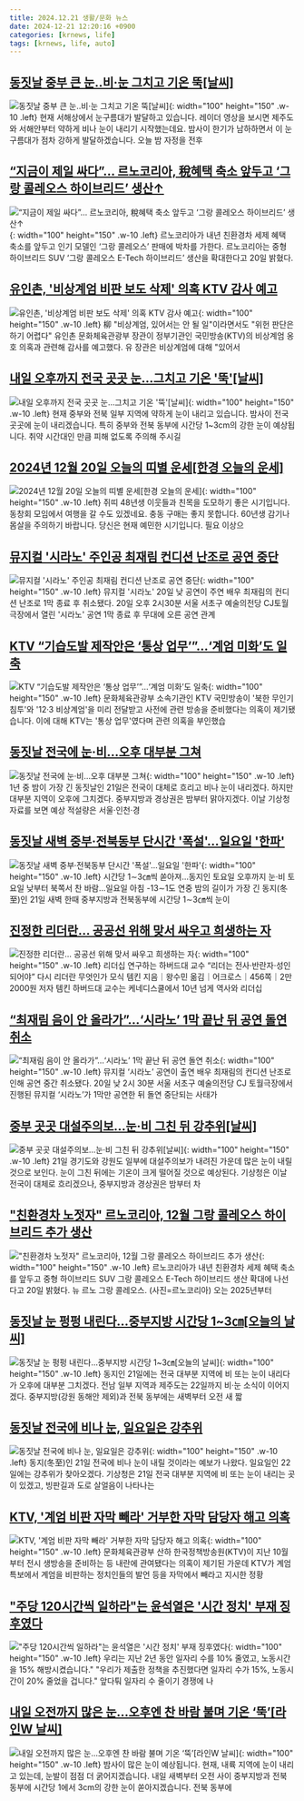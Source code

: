 ```yaml
---
title: 2024.12.21 생활/문화 뉴스
date: 2024-12-21 12:20:16 +0900
categories: [krnews, life]
tags: [krnews, life, auto]
---
```

## [동짓날 중부 큰 눈‥비·눈 그치고 기온 뚝[날씨]](https://n.news.naver.com/mnews/article/214/0001395243)

![동짓날 중부 큰 눈‥비·눈 그치고 기온 뚝[날씨]](https://mimgnews.pstatic.net/image/origin/214/2024/12/20/1395243.jpg?type=nf220_150){: width="100" height="150" .w-10 .left}
현재 서해상에서 눈구름대가 발달하고 있습니다. 레이더 영상을 보시면 제주도와 서해안부터 약하게 비나 눈이 내리기 시작했는데요. 밤사이 한기가 남하하면서 이 눈구름대가 점차 강하게 발달하겠습니다. 오늘 밤 자정을 전후

## [“지금이 제일 싸다”… 르노코리아, 稅혜택 축소 앞두고 ‘그랑 콜레오스 하이브리드’ 생산↑](https://n.news.naver.com/mnews/article/020/0003605477)

![“지금이 제일 싸다”… 르노코리아, 稅혜택 축소 앞두고 ‘그랑 콜레오스 하이브리드’ 생산↑](https://mimgnews.pstatic.net/image/origin/020/2024/12/20/3605477.jpg?type=nf220_150){: width="100" height="150" .w-10 .left}
르노코리아가 내년 친환경차 세제 혜택 축소를 앞두고 인기 모델인 ‘그랑 콜레오스’ 판매에 박차를 가한다. 르노코리아는 중형 하이브리드 SUV ‘그랑 콜레오스 E-Tech 하이브리드’ 생산을 확대한다고 20일 밝혔다.

## [유인촌, '비상계엄 비판 보도 삭제' 의혹 KTV 감사 예고](https://n.news.naver.com/mnews/article/002/0002365295)

![유인촌, '비상계엄 비판 보도 삭제' 의혹 KTV 감사 예고](https://mimgnews.pstatic.net/image/origin/002/2024/12/20/2365295.jpg?type=nf220_150){: width="100" height="150" .w-10 .left}
柳 "비상계엄, 있어서는 안 될 일"이라면서도 "위헌 판단은 하기 어렵다" 유인촌 문화체육관광부 장관이 정부기관인 국민방송(KTV)의 비상계엄 옹호 의혹과 관련해 감사를 예고했다. 유 장관은 비상계엄에 대해 "있어서

## [내일 오후까지 전국 곳곳 눈…그치고 기온 '뚝'[날씨]](https://n.news.naver.com/mnews/article/422/0000699711)

![내일 오후까지 전국 곳곳 눈…그치고 기온 '뚝'[날씨]](https://mimgnews.pstatic.net/image/origin/422/2024/12/20/699711.jpg?type=nf220_150){: width="100" height="150" .w-10 .left}
현재 중부와 전북 일부 지역에 약하게 눈이 내리고 있습니다. 밤사이 전국 곳곳에 눈이 내리겠습니다. 특히 중부와 전북 동부에 시간당 1~3cm의 강한 눈이 예상됩니다. 취약 시간대인 만큼 피해 없도록 주의해 주시길

## [2024년 12월 20일 오늘의 띠별 운세[한경 오늘의 운세]](https://n.news.naver.com/mnews/article/015/0005072485)

![2024년 12월 20일 오늘의 띠별 운세[한경 오늘의 운세]](https://mimgnews.pstatic.net/image/origin/015/2024/12/20/5072485.jpg?type=nf220_150){: width="100" height="150" .w-10 .left}
쥐띠 48년생 이웃들과 친목을 도모하기 좋은 시기입니다. 동창회 모임에서 여행을 갈 수도 있겠네요. 충동 구매는 좋지 못합니다. 60년생 감기나 몸살을 주의하기 바랍니다. 당신은 현재 예민한 시기입니다. 필요 이상으

## [뮤지컬 '시라노' 주인공 최재림 컨디션 난조로 공연 중단](https://n.news.naver.com/mnews/article/277/0005521299)

![뮤지컬 '시라노' 주인공 최재림 컨디션 난조로 공연 중단](https://mimgnews.pstatic.net/image/origin/277/2024/12/20/5521299.jpg?type=nf220_150){: width="100" height="150" .w-10 .left}
뮤지컬 '시라노' 20일 낮 공연이 주연 배우 최재림의 컨디션 난조로 1막 종료 후 취소됐다. 20일 오후 2시30분 서울 서초구 예술의전당 CJ토월극장에서 열린 '시라노' 공연 1막 종료 후 무대에 오른 공연 관계

## [KTV “기습도발 제작안은 ‘통상 업무’”…‘계엄 미화’도 일축](https://n.news.naver.com/mnews/article/056/0011861131)

![KTV “기습도발 제작안은 ‘통상 업무’”…‘계엄 미화’도 일축](https://mimgnews.pstatic.net/image/origin/056/2024/12/20/11861131.jpg?type=nf220_150){: width="100" height="150" .w-10 .left}
문화체육관광부 소속기관인 KTV 국민방송이 '북한 무인기 침투'와 '12·3 비상계엄'을 미리 전달받고 사전에 관련 방송을 준비했다는 의혹이 제기됐습니다. 이에 대해 KTV는 '통상 업무'였다며 관련 의혹을 부인했습

## [동짓날 전국에 눈·비…오후 대부분 그쳐](https://n.news.naver.com/mnews/article/028/0002722965)

![동짓날 전국에 눈·비…오후 대부분 그쳐](https://mimgnews.pstatic.net/image/origin/028/2024/12/21/2722965.jpg?type=nf220_150){: width="100" height="150" .w-10 .left}
1년 중 밤이 가장 긴 동짓날인 21일은 전국이 대체로 흐리고 비나 눈이 내리겠다. 하지만 대부분 지역이 오후에 그치겠다. 중부지방과 경상권은 밤부터 맑아지겠다. 이날 기상청 자료를 보면 예상 적설량은 서울·인천·경

## [동짓날 새벽 중부·전북동부 단시간 '폭설'…일요일 '한파'](https://n.news.naver.com/mnews/article/001/0015118483)

![동짓날 새벽 중부·전북동부 단시간 '폭설'…일요일 '한파'](https://mimgnews.pstatic.net/image/origin/001/2024/12/20/15118483.jpg?type=nf220_150){: width="100" height="150" .w-10 .left}
시간당 1∼3㎝씩 쏟아져…동지인 토요일 오후까지 눈·비 토요일 낮부터 북쪽서 찬 바람…일요일 아침 -13∼1도 연중 밤의 길이가 가장 긴 동지(冬至)인 21일 새벽 한때 중부지방과 전북동부에 시간당 1∼3㎝씩 눈이

## [진정한 리더란… 공공선 위해 맞서 싸우고 희생하는 자](https://n.news.naver.com/mnews/article/023/0003877813)

![진정한 리더란… 공공선 위해 맞서 싸우고 희생하는 자](https://mimgnews.pstatic.net/image/origin/023/2024/12/21/3877813.jpg?type=nf220_150){: width="100" height="150" .w-10 .left}
리더십 연구하는 하버드대 교수 “리더는 전사·반란자·성인 되어야” 다시 리더란 무엇인가 모식 템킨 지음｜왕수민 옮김｜어크로스｜456쪽｜2만2000원 저자 템킨 하버드대 교수는 케네디스쿨에서 10년 넘게 역사와 리더십

## [“최재림 음이 안 올라가”…‘시라노’ 1막 끝난 뒤 공연 돌연 취소](https://n.news.naver.com/mnews/article/081/0003505327)

![“최재림 음이 안 올라가”…‘시라노’ 1막 끝난 뒤 공연 돌연 취소](https://mimgnews.pstatic.net/image/origin/081/2024/12/21/3505327.jpg?type=nf220_150){: width="100" height="150" .w-10 .left}
뮤지컬 ‘시라노’ 공연이 출연 배우 최재림의 컨디션 난조로 인해 공연 중간 취소됐다. 20일 낮 2시 30분 서울 서초구 예술의전당 CJ 토월극장에서 진행된 뮤지컬 ‘시라노’가 1막만 공연한 뒤 돌연 중단되는 사태가

## [중부  곳곳 대설주의보...눈·비 그친 뒤 강추위[날씨]](https://n.news.naver.com/mnews/article/310/0000121578)

![중부  곳곳 대설주의보...눈·비 그친 뒤 강추위[날씨]](https://mimgnews.pstatic.net/image/origin/310/2024/12/21/121578.jpg?type=nf220_150){: width="100" height="150" .w-10 .left}
21일 경기도와 강원도 일부에 대설주의보가 내려진 가운데 많은 눈이 내릴 것으로 보인다. 눈이 그친 뒤에는 기온이 크게 떨어질 것으로 예상된다. 기상청은 이날 전국이 대체로 흐리겠으나, 중부지방과 경상권은 밤부터 차

## ["친환경차 노젓자" 르노코리아, 12월 그랑 콜레오스 하이브리드 추가 생산](https://n.news.naver.com/mnews/article/018/0005910437)

!["친환경차 노젓자" 르노코리아, 12월 그랑 콜레오스 하이브리드 추가 생산](https://mimgnews.pstatic.net/image/origin/018/2024/12/20/5910437.jpg?type=nf220_150){: width="100" height="150" .w-10 .left}
르노코리아가 내년 친환경차 세제 혜택 축소를 앞두고 중형 하이브리드 SUV 그랑 콜레오스 E-Tech 하이브리드 생산 확대에 나선다고 20일 밝혔다. 뉴 르노 그랑 콜레오스. (사진=르노코리아) 오는 2025년부터

## [동짓날 눈 펑펑 내린다…중부지방 시간당 1~3㎝[오늘의 날씨]](https://n.news.naver.com/mnews/article/011/0004430695)

![동짓날 눈 펑펑 내린다…중부지방 시간당 1~3㎝[오늘의 날씨]](https://mimgnews.pstatic.net/image/origin/011/2024/12/21/4430695.jpg?type=nf220_150){: width="100" height="150" .w-10 .left}
동지인 21일에는 전국 대부분 지역에 비 또는 눈이 내리다가 오후에 대부분 그치겠다. 전남 일부 지역과 제주도는 22일까지 비·눈 소식이 이어지겠다. 중부지방(강원 동해안 제외)과 전북 동부에는 새벽부터 오전 새 짧

## [동짓날 전국에 비나 눈, 일요일은 강추위](https://n.news.naver.com/mnews/article/032/0003340641)

![동짓날 전국에 비나 눈, 일요일은 강추위](https://mimgnews.pstatic.net/image/origin/032/2024/12/20/3340641.jpg?type=nf220_150){: width="100" height="150" .w-10 .left}
동지(冬至)인 21일 전국에 비나 눈이 내릴 것이라는 예보가 나왔다. 일요일인 22일에는 강추위가 찾아오겠다. 기상청은 21일 전국 대부분 지역에 비 또는 눈이 내리는 곳이 있겠고, 빙판길과 도로 살얼음이 나타나는

## [KTV, '계엄 비판 자막 빼라' 거부한 자막 담당자 해고 의혹](https://n.news.naver.com/mnews/article/006/0000127748)

![KTV, '계엄 비판 자막 빼라' 거부한 자막 담당자 해고 의혹](https://mimgnews.pstatic.net/image/origin/006/2024/12/20/127748.jpg?type=nf220_150){: width="100" height="150" .w-10 .left}
문화체육관광부 산하 한국정책방송원(KTV)이 지난 10월부터 전시 생방송을 준비하는 등 내란에 관여됐다는 의혹이 제기된 가운데 KTV가 계엄 특보에서 계엄을 비판하는 정치인들의 발언 등을 자막에서 빼라고 지시한 정황

## ["주당 120시간씩 일하라"는 윤석열은 '시간 정치' 부재 징후였다](https://n.news.naver.com/mnews/article/469/0000839915)

!["주당 120시간씩 일하라"는 윤석열은 '시간 정치' 부재 징후였다](https://mimgnews.pstatic.net/image/origin/469/2024/12/21/839915.jpg?type=nf220_150){: width="100" height="150" .w-10 .left}
우리는 지난 2년 동안 일자리 수를 10% 줄였고, 노동시간을 15% 해방시켰습니다." "우리가 제출한 정책을 추진했다면 일자리 수가 15%, 노동시간이 20% 줄었을 겁니다." 앞다퉈 일자리 수 줄이기 경쟁에 나

## [내일 오전까지 많은 눈…오후엔 찬 바람 불며 기온 ‘뚝’[라인W 날씨]](https://n.news.naver.com/mnews/article/056/0011861620)

![내일 오전까지 많은 눈…오후엔 찬 바람 불며 기온 ‘뚝’[라인W 날씨]](https://mimgnews.pstatic.net/image/origin/056/2024/12/20/11861620.jpg?type=nf220_150){: width="100" height="150" .w-10 .left}
밤사이 많은 눈이 예상됩니다. 현재, 내륙 지역에 눈이 내리고 있는데, 눈발이 점점 더 굵어지겠습니다. 내일 새벽부터 오전 사이 중부지방과 전북 동부에 시간당 1에서 3cm의 강한 눈이 쏟아지겠습니다. 전북 동부에

